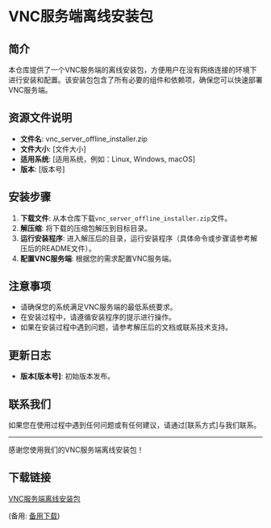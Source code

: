 # VNC服务端离线安装包

## 简介
本仓库提供了一个VNC服务端的离线安装包，方便用户在没有网络连接的环境下进行安装和配置。该安装包包含了所有必要的组件和依赖项，确保您可以快速部署VNC服务端。

## 资源文件说明
- **文件名**: vnc_server_offline_installer.zip
- **文件大小**: [文件大小]
- **适用系统**: [适用系统，例如：Linux, Windows, macOS]
- **版本**: [版本号]

## 安装步骤
1. **下载文件**: 从本仓库下载`vnc_server_offline_installer.zip`文件。
2. **解压缩**: 将下载的压缩包解压到目标目录。
3. **运行安装程序**: 进入解压后的目录，运行安装程序（具体命令或步骤请参考解压后的README文件）。
4. **配置VNC服务端**: 根据您的需求配置VNC服务端。

## 注意事项
- 请确保您的系统满足VNC服务端的最低系统要求。
- 在安装过程中，请遵循安装程序的提示进行操作。
- 如果在安装过程中遇到问题，请参考解压后的文档或联系技术支持。

## 更新日志
- **版本[版本号]**: 初始版本发布。

## 联系我们
如果您在使用过程中遇到任何问题或有任何建议，请通过[联系方式]与我们联系。

---

感谢您使用我们的VNC服务端离线安装包！

## 下载链接
[VNC服务端离线安装包](https://pan.quark.cn/s/672a024dbd3f) 

(备用: [备用下载](https://pan.baidu.com/s/1-rKcC2wuKyDngyG7Th5ZbQ?pwd=1234))
